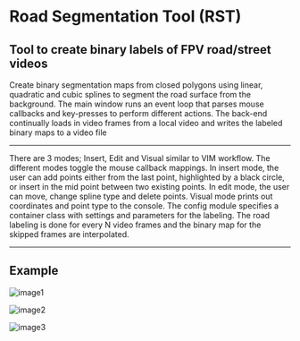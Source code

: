 # Road Segmentation Tool (RST)

## Tool to create binary labels of FPV road/street videos

Create binary segmentation maps from closed polygons using linear, quadratic and cubic splines to segment the road surface from the background. The main window runs an event loop that parses mouse callbacks and key-presses to perform different actions. The back-end continually loads in video frames from a local video and writes the labeled binary maps to a video file

---

There are 3 modes; Insert, Edit and Visual similar to VIM workflow. The different modes toggle the mouse callback mappings. In insert mode, the user can add points either from the last point, highlighted by a black circle, or insert in the mid point between two existing points. In edit mode, the user can move, change spline type and delete points. Visual mode prints out coordinates and point type to the console. The config module specifies a container class with settings and parameters for the labeling. The road labeling is done for every N video frames and the binary map for the skipped frames are interpolated.

---

## **Example**

![image1](https://i.imgur.com/buGHTAG.png)

![image2](https://i.imgur.com/MSgpsXX.png)

![image3](https://i.imgur.com/ALxZfjm.png)


